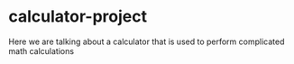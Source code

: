 # calculator-project
Here we are talking about a calculator that is used to perform complicated math calculations
